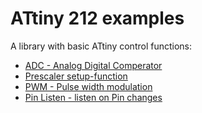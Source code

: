 # ATtiny 212 examples

A library with basic ATtiny control functions:

- [ADC - Analog Digital Comperator](./adc/)
- [Prescaler setup-function](./prescaler/)
- [PWM - Pulse width modulation](./pwm/)
- [Pin Listen - listen on Pin changes](./pin_listen/)
